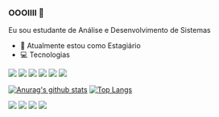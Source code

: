### OOOIIII 👋
Eu sou estudante de Análise e Desenvolvimento de Sistemas
- 🔭 Atualmente estou como Estagiário
- :computer: Tecnologias

[<img src="https://img.shields.io/badge/-HTML-orange" />](https://dev.w3.org/html5/html-author/)
[<img src="https://img.shields.io/badge/-CSS-blue"/>](https://developer.mozilla.org/en-US/docs/Web/CSS)
[<img src="https://img.shields.io/badge/Javascript-red" />](https://developer.mozilla.org/en-US/docs/Web/JavaScript/Reference)
[<img src="https://img.shields.io/badge/-PHP-blue"/>](https://www.php.net/manual/pt_BR/intro-whatis.php)
[<img src="https://img.shields.io/badge/-Laravel-orange"/>](https://laravel.com/)
[<img src="https://img.shields.io/badge/-MySQL-blue"/>](https://www.mysql.com/)



[![Anurag's github stats](https://github-readme-stats.vercel.app/api?username=sygnata&show_icons=true&theme=radical&text_color=32CD32&bg_color=45,1C1C1C,363636,4F4F4F,696969&title_color=FFFAFA)](https://github.com/sygnata/github-readme-stats)
[![Top Langs](https://github-readme-stats.vercel.app/api/top-langs/?username=sygnata&layout=compact)](https://github.com/sygnata/github-readme-stats)


[<img src="https://img.shields.io/badge/twitter-%231DA1F2.svg?&style=for-the-badge&logo=twitter&logoColor=white" />](https://twitter.com/andreferrazf) [<img src="https://img.shields.io/badge/linkedin-%230077B5.svg?&style=for-the-badge&logo=linkedin&logoColor=white" />](https://www.linkedin.com/in/andre-ferraz-304458127/) [<img src = "https://img.shields.io/badge/instagram-%23E4405F.svg?&style=for-the-badge&logo=instagram&logoColor=white">](https://www.instagram.com/USERNAME/) [<img src = "https://img.shields.io/badge/facebook-%231877F2.svg?&style=for-the-badge&logo=facebook&logoColor=white">](https://www.facebook.com/andreluizferrazz) 

